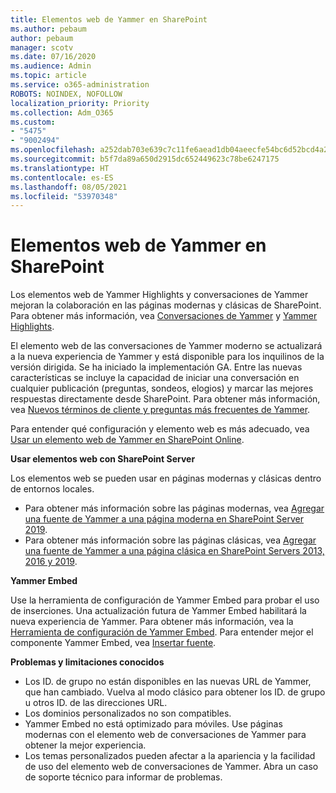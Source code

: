 ```yaml
---
title: Elementos web de Yammer en SharePoint
ms.author: pebaum
author: pebaum
manager: scotv
ms.date: 07/16/2020
ms.audience: Admin
ms.topic: article
ms.service: o365-administration
ROBOTS: NOINDEX, NOFOLLOW
localization_priority: Priority
ms.collection: Adm_O365
ms.custom:
- "5475"
- "9002494"
ms.openlocfilehash: a252dab703e639c7c11fe6aead1db04aeecfe54bc6d52bcd4a28433aed4701d5
ms.sourcegitcommit: b5f7da89a650d2915dc652449623c78be6247175
ms.translationtype: HT
ms.contentlocale: es-ES
ms.lasthandoff: 08/05/2021
ms.locfileid: "53970348"
---
```

# <a name="yammer-web-parts-in-sharepoint"></a>Elementos web de Yammer en SharePoint

Los elementos web de Yammer Highlights y conversaciones de Yammer mejoran la colaboración en las páginas modernas y clásicas de SharePoint. Para obtener más información, vea [Conversaciones de Yammer](https://support.microsoft.com/office/use-a-yammer-web-part-in-sharepoint-online-a53cfa0c-3d09-42c8-a286-1038a81c59da#conversations) y [Yammer Highlights](https://support.microsoft.com/office/use-a-yammer-web-part-in-sharepoint-online-a53cfa0c-3d09-42c8-a286-1038a81c59da#highlights).    

El elemento web de las conversaciones de Yammer moderno se actualizará a la nueva experiencia de Yammer y está disponible para los inquilinos de la versión dirigida. Se ha iniciado la implementación GA. Entre las nuevas características se incluye la capacidad de iniciar una conversación en cualquier publicación (preguntas, sondeos, elogios) y marcar las mejores respuestas directamente desde SharePoint. Para obtener más información, vea [Nuevos términos de cliente y preguntas más frecuentes de Yammer](https://docs.microsoft.com/yammer/get-started-with-yammer/newyammer-faq).

 Para entender qué configuración y elemento web es más adecuado, vea [Usar un elemento web de Yammer en SharePoint Online](https://support.microsoft.com/office/use-a-yammer-web-part-in-sharepoint-online-a53cfa0c-3d09-42c8-a286-1038a81c59da).  

**Usar elementos web con SharePoint Server**  

Los elementos web se pueden usar en páginas modernas y clásicas dentro de entornos locales.

- Para obtener más información sobre las páginas modernas, vea [Agregar una fuente de Yammer a una página moderna en SharePoint Server 2019](https://docs.microsoft.com/yammer/integrate-yammer-with-other-apps/embed-a-feed-into-a-sharepoint-site#add-a-yammer-feed-to-a-modern-page-in-sharepoint-server-2019). 
- Para obtener más información sobre las páginas clásicas, vea [Agregar una fuente de Yammer a una página clásica en SharePoint Servers 2013, 2016 y 2019](https://docs.microsoft.com/yammer/integrate-yammer-with-other-apps/embed-a-feed-into-a-sharepoint-site#add-a-yammer-feed-to-a-classic-page-in-sharepoint-servers-2013-2016-and-2019).

**Yammer Embed**  

Use la herramienta de configuración de Yammer Embed para probar el uso de inserciones. Una actualización futura de Yammer Embed habilitará la nueva experiencia de Yammer. Para obtener más información, vea la [Herramienta de configuración de Yammer Embed](https://aka.ms/YammerEmbedConfigureTool). Para entender mejor el componente Yammer Embed, vea [Insertar fuente](https://aka.ms/YammerDevDocs).

**Problemas y limitaciones conocidos**

- Los ID. de grupo no están disponibles en las nuevas URL de Yammer, que han cambiado. Vuelva al modo clásico para obtener los ID. de grupo u otros ID. de las direcciones URL.
- Los dominios personalizados no son compatibles.
- Yammer Embed no está optimizado para móviles. Use páginas modernas con el elemento web de conversaciones de Yammer para obtener la mejor experiencia.
- Los temas personalizados pueden afectar a la apariencia y la facilidad de uso del elemento web de conversaciones de Yammer. Abra un caso de soporte técnico para informar de problemas.